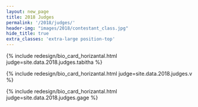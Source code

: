 ```yaml
---
layout: new_page
title: 2018 Judges
permalink: '/2018/judges/'
header-img: "images/2018/contestant_class.jpg"
hide_title: true
extra_classes: 'extra-large position-top'
---
```


{% include redesign/bio_card_horizantal.html judge=site.data.2018.judges.tabitha %}

<div class="vspace3"> </div>

{% include redesign/bio_card_horizantal.html judge=site.data.2018.judges.v %}

<div class="vspace3"> </div>

{% include redesign/bio_card_horizantal.html judge=site.data.2018.judges.gage %}
